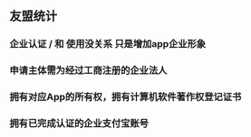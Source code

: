 ## 友盟统计

### 企业认证 / 和 使用没关系 只是增加app企业形象

### 申请主体需为经过工商注册的企业法人

### 拥有对应App的所有权，拥有计算机软件著作权登记证书

### 拥有已完成认证的企业支付宝账号


